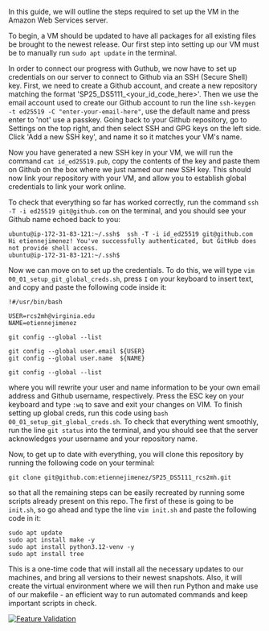 In this guide, we will outline the steps required to set up the VM in the Amazon Web Services server.

To begin, a VM should be updated to have all packages for all existing files be brought to the newest release. Our first step into setting up our VM must be to manually run `sudo apt update` in the terminal.

In order to connect our progress with Guthub, we now have to set up credentials on our server to connect to Github via an SSH (Secure Shell) key. First, we need to create a Github account, and create a new repository matching the format 'SP25_DS5111_<your_id_code_here>'. Then we use the email account used to create our Github account to run the line `ssh-keygen -t ed25519 -C "enter-your-email-here"`, use the default name and press enter to 'not' use a passkey. Going back to your Github repository, go to Settings on the top right, and then select SSH and GPG keys on the left side. Click 'Add a new SSH key', and name it so it matches your VM's name. 

Now you have generated a new SSH key in your VM, we will run the command `cat id_ed25519.pub`, copy the contents of the key and paste them on Github on the box where we just named our new SSH key. This should now link your repository with your VM, and allow you to establish global credentials to link your work online.

To check that everything so far has worked correctly, run the command `ssh -T -i ed25519 git@github.com` on the terminal, and you should see your Github name echoed back to you:

```
ubuntu@ip-172-31-83-121:~/.ssh$  ssh -T -i id_ed25519 git@github.com
Hi etiennejimenez! You've successfully authenticated, but GitHub does not provide shell access.
ubuntu@ip-172-31-83-121:~/.ssh$
```

Now we can move on to set up the credentials. To do this, we will type `vim 00_01_setup_git_global_creds.sh`, press `I` on your keyboard to insert text, and copy and paste the following code inside it:

```
!#/usr/bin/bash

USER=rcs2mh@virginia.edu
NAME=etiennejimenez

git config --global --list

git config --global user.email ${USER} 
git config --global user.name  ${NAME} 

git config --global --list
```

where you will rewrite your user and name information to be your own email address and Github username, respectively. Press the ESC key on your keyboard and type `:wq` to save and exit your changes on VIM. To finish setting up global creds, run this code using `bash 00_01_setup_git_global_creds.sh`. To check that everything went smoothly, run the line `git status` into the terminal, and you should see that the server acknowledges your username and your repository name.

Now, to get up to date with everything, you will clone this repository by running the following code on your terminal:
```
git clone git@github.com:etiennejimenez/SP25_DS5111_rcs2mh.git
```

so that all the remaining steps can be easily recreated by running some scripts already present on this repo. The first of these is going to be `init.sh`, so go ahead and type the line `vim init.sh` and paste the following code in it:

```
sudo apt update
sudo apt install make -y
sudo apt install python3.12-venv -y
sudo apt install tree
```

This is a one-time code that will install all the necessary updates to our machines, and bring all versions to their newest snapshots. Also, it will create the virtual environment where we will then run Python and make use of our makefile - an efficient way to run automated commands and keep important scripts in check. 



 
[![Feature Validation](https://github.com/etiennejimenez/SP25_DS5111_rcs2mh/actions/workflows/validations.yml/badge.svg?branch=main)](https://github.com/etiennejimenez/SP25_DS5111_rcs2mh/actions/workflows/validations.yml)
